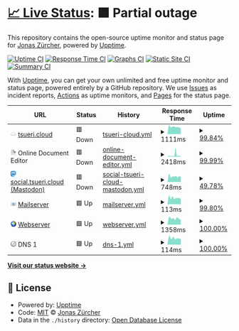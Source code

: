 # [📈 Live Status](https://status.campa.tools): <!--live status--> **🟧 Partial outage**

This repository contains the open-source uptime monitor and status page for [Jonas Zürcher](https://www.sp-ps.ch), powered by [Upptime](https://github.com/upptime/upptime).

[![Uptime CI](https://github.com/tsueri/upptime/workflows/Uptime%20CI/badge.svg)](https://github.com/tsueri/upptime/actions?query=workflow%3A%22Uptime+CI%22)
[![Response Time CI](https://github.com/tsueri/upptime/workflows/Response%20Time%20CI/badge.svg)](https://github.com/tsueri/upptime/actions?query=workflow%3A%22Response+Time+CI%22)
[![Graphs CI](https://github.com/tsueri/upptime/workflows/Graphs%20CI/badge.svg)](https://github.com/tsueri/upptime/actions?query=workflow%3A%22Graphs+CI%22)
[![Static Site CI](https://github.com/tsueri/upptime/workflows/Static%20Site%20CI/badge.svg)](https://github.com/tsueri/upptime/actions?query=workflow%3A%22Static+Site+CI%22)
[![Summary CI](https://github.com/tsueri/upptime/workflows/Summary%20CI/badge.svg)](https://github.com/tsueri/upptime/actions?query=workflow%3A%22Summary+CI%22)

With [Upptime](https://upptime.js.org), you can get your own unlimited and free uptime monitor and status page, powered entirely by a GitHub repository. We use [Issues](https://github.com/tsueri/upptime/issues) as incident reports, [Actions](https://github.com/tsueri/upptime/actions) as uptime monitors, and [Pages](https://status.campa.tools) for the status page.

<!--start: status pages-->
<!-- This summary is generated by Upptime (https://github.com/upptime/upptime) -->
<!-- Do not edit this manually, your changes will be overwritten -->
<!-- prettier-ignore -->
| URL | Status | History | Response Time | Uptime |
| --- | ------ | ------- | ------------- | ------ |
| <img alt="" src="https://raw.githubusercontent.com/tsueri/upptime/master/assets/cloud.png" height="13"> [tsueri.cloud](https://tsueri.cloud) | 🟥 Down | [tsueri-cloud.yml](https://github.com/tsueri/upptime/commits/HEAD/history/tsueri-cloud.yml) | <details><summary><img alt="Response time graph" src="./graphs/tsueri-cloud/response-time-week.png" height="20"> 1111ms</summary><br><a href="https://status.campa.tools/history/tsueri-cloud"><img alt="Response time 1171" src="https://img.shields.io/endpoint?url=https%3A%2F%2Fraw.githubusercontent.com%2Ftsueri%2Fupptime%2FHEAD%2Fapi%2Ftsueri-cloud%2Fresponse-time.json"></a><br><a href="https://status.campa.tools/history/tsueri-cloud"><img alt="24-hour response time 919" src="https://img.shields.io/endpoint?url=https%3A%2F%2Fraw.githubusercontent.com%2Ftsueri%2Fupptime%2FHEAD%2Fapi%2Ftsueri-cloud%2Fresponse-time-day.json"></a><br><a href="https://status.campa.tools/history/tsueri-cloud"><img alt="7-day response time 1111" src="https://img.shields.io/endpoint?url=https%3A%2F%2Fraw.githubusercontent.com%2Ftsueri%2Fupptime%2FHEAD%2Fapi%2Ftsueri-cloud%2Fresponse-time-week.json"></a><br><a href="https://status.campa.tools/history/tsueri-cloud"><img alt="30-day response time 1074" src="https://img.shields.io/endpoint?url=https%3A%2F%2Fraw.githubusercontent.com%2Ftsueri%2Fupptime%2FHEAD%2Fapi%2Ftsueri-cloud%2Fresponse-time-month.json"></a><br><a href="https://status.campa.tools/history/tsueri-cloud"><img alt="1-year response time 1164" src="https://img.shields.io/endpoint?url=https%3A%2F%2Fraw.githubusercontent.com%2Ftsueri%2Fupptime%2FHEAD%2Fapi%2Ftsueri-cloud%2Fresponse-time-year.json"></a></details> | <details><summary><a href="https://status.campa.tools/history/tsueri-cloud">99.84%</a></summary><a href="https://status.campa.tools/history/tsueri-cloud"><img alt="All-time uptime 99.58%" src="https://img.shields.io/endpoint?url=https%3A%2F%2Fraw.githubusercontent.com%2Ftsueri%2Fupptime%2FHEAD%2Fapi%2Ftsueri-cloud%2Fuptime.json"></a><br><a href="https://status.campa.tools/history/tsueri-cloud"><img alt="24-hour uptime 99.92%" src="https://img.shields.io/endpoint?url=https%3A%2F%2Fraw.githubusercontent.com%2Ftsueri%2Fupptime%2FHEAD%2Fapi%2Ftsueri-cloud%2Fuptime-day.json"></a><br><a href="https://status.campa.tools/history/tsueri-cloud"><img alt="7-day uptime 99.84%" src="https://img.shields.io/endpoint?url=https%3A%2F%2Fraw.githubusercontent.com%2Ftsueri%2Fupptime%2FHEAD%2Fapi%2Ftsueri-cloud%2Fuptime-week.json"></a><br><a href="https://status.campa.tools/history/tsueri-cloud"><img alt="30-day uptime 97.71%" src="https://img.shields.io/endpoint?url=https%3A%2F%2Fraw.githubusercontent.com%2Ftsueri%2Fupptime%2FHEAD%2Fapi%2Ftsueri-cloud%2Fuptime-month.json"></a><br><a href="https://status.campa.tools/history/tsueri-cloud"><img alt="1-year uptime 99.21%" src="https://img.shields.io/endpoint?url=https%3A%2F%2Fraw.githubusercontent.com%2Ftsueri%2Fupptime%2FHEAD%2Fapi%2Ftsueri-cloud%2Fuptime-year.json"></a></details>
| <img alt="" src="https://raw.githubusercontent.com/tsueri/upptime/master/assets/paper.png" height="13"> Online Document Editor | 🟥 Down | [online-document-editor.yml](https://github.com/tsueri/upptime/commits/HEAD/history/online-document-editor.yml) | <details><summary><img alt="Response time graph" src="./graphs/online-document-editor/response-time-week.png" height="20"> 2418ms</summary><br><a href="https://status.campa.tools/history/online-document-editor"><img alt="Response time 1157" src="https://img.shields.io/endpoint?url=https%3A%2F%2Fraw.githubusercontent.com%2Ftsueri%2Fupptime%2FHEAD%2Fapi%2Fonline-document-editor%2Fresponse-time.json"></a><br><a href="https://status.campa.tools/history/online-document-editor"><img alt="24-hour response time 632" src="https://img.shields.io/endpoint?url=https%3A%2F%2Fraw.githubusercontent.com%2Ftsueri%2Fupptime%2FHEAD%2Fapi%2Fonline-document-editor%2Fresponse-time-day.json"></a><br><a href="https://status.campa.tools/history/online-document-editor"><img alt="7-day response time 2418" src="https://img.shields.io/endpoint?url=https%3A%2F%2Fraw.githubusercontent.com%2Ftsueri%2Fupptime%2FHEAD%2Fapi%2Fonline-document-editor%2Fresponse-time-week.json"></a><br><a href="https://status.campa.tools/history/online-document-editor"><img alt="30-day response time 1440" src="https://img.shields.io/endpoint?url=https%3A%2F%2Fraw.githubusercontent.com%2Ftsueri%2Fupptime%2FHEAD%2Fapi%2Fonline-document-editor%2Fresponse-time-month.json"></a><br><a href="https://status.campa.tools/history/online-document-editor"><img alt="1-year response time 1129" src="https://img.shields.io/endpoint?url=https%3A%2F%2Fraw.githubusercontent.com%2Ftsueri%2Fupptime%2FHEAD%2Fapi%2Fonline-document-editor%2Fresponse-time-year.json"></a></details> | <details><summary><a href="https://status.campa.tools/history/online-document-editor">99.99%</a></summary><a href="https://status.campa.tools/history/online-document-editor"><img alt="All-time uptime 99.74%" src="https://img.shields.io/endpoint?url=https%3A%2F%2Fraw.githubusercontent.com%2Ftsueri%2Fupptime%2FHEAD%2Fapi%2Fonline-document-editor%2Fuptime.json"></a><br><a href="https://status.campa.tools/history/online-document-editor"><img alt="24-hour uptime 99.95%" src="https://img.shields.io/endpoint?url=https%3A%2F%2Fraw.githubusercontent.com%2Ftsueri%2Fupptime%2FHEAD%2Fapi%2Fonline-document-editor%2Fuptime-day.json"></a><br><a href="https://status.campa.tools/history/online-document-editor"><img alt="7-day uptime 99.99%" src="https://img.shields.io/endpoint?url=https%3A%2F%2Fraw.githubusercontent.com%2Ftsueri%2Fupptime%2FHEAD%2Fapi%2Fonline-document-editor%2Fuptime-week.json"></a><br><a href="https://status.campa.tools/history/online-document-editor"><img alt="30-day uptime 99.55%" src="https://img.shields.io/endpoint?url=https%3A%2F%2Fraw.githubusercontent.com%2Ftsueri%2Fupptime%2FHEAD%2Fapi%2Fonline-document-editor%2Fuptime-month.json"></a><br><a href="https://status.campa.tools/history/online-document-editor"><img alt="1-year uptime 99.70%" src="https://img.shields.io/endpoint?url=https%3A%2F%2Fraw.githubusercontent.com%2Ftsueri%2Fupptime%2FHEAD%2Fapi%2Fonline-document-editor%2Fuptime-year.json"></a></details>
| <img alt="" src="https://raw.githubusercontent.com/tsueri/upptime/master/assets/Mastodon_Logotype_(Simple).svg" height="13"> [social.tsueri.cloud (Mastodon)](https://social.tsueri.cloud/health) | 🟥 Down | [social-tsueri-cloud-mastodon.yml](https://github.com/tsueri/upptime/commits/HEAD/history/social-tsueri-cloud-mastodon.yml) | <details><summary><img alt="Response time graph" src="./graphs/social-tsueri-cloud-mastodon/response-time-week.png" height="20"> 748ms</summary><br><a href="https://status.campa.tools/history/social-tsueri-cloud-mastodon"><img alt="Response time 999" src="https://img.shields.io/endpoint?url=https%3A%2F%2Fraw.githubusercontent.com%2Ftsueri%2Fupptime%2FHEAD%2Fapi%2Fsocial-tsueri-cloud-mastodon%2Fresponse-time.json"></a><br><a href="https://status.campa.tools/history/social-tsueri-cloud-mastodon"><img alt="24-hour response time 727" src="https://img.shields.io/endpoint?url=https%3A%2F%2Fraw.githubusercontent.com%2Ftsueri%2Fupptime%2FHEAD%2Fapi%2Fsocial-tsueri-cloud-mastodon%2Fresponse-time-day.json"></a><br><a href="https://status.campa.tools/history/social-tsueri-cloud-mastodon"><img alt="7-day response time 748" src="https://img.shields.io/endpoint?url=https%3A%2F%2Fraw.githubusercontent.com%2Ftsueri%2Fupptime%2FHEAD%2Fapi%2Fsocial-tsueri-cloud-mastodon%2Fresponse-time-week.json"></a><br><a href="https://status.campa.tools/history/social-tsueri-cloud-mastodon"><img alt="30-day response time 812" src="https://img.shields.io/endpoint?url=https%3A%2F%2Fraw.githubusercontent.com%2Ftsueri%2Fupptime%2FHEAD%2Fapi%2Fsocial-tsueri-cloud-mastodon%2Fresponse-time-month.json"></a><br><a href="https://status.campa.tools/history/social-tsueri-cloud-mastodon"><img alt="1-year response time 998" src="https://img.shields.io/endpoint?url=https%3A%2F%2Fraw.githubusercontent.com%2Ftsueri%2Fupptime%2FHEAD%2Fapi%2Fsocial-tsueri-cloud-mastodon%2Fresponse-time-year.json"></a></details> | <details><summary><a href="https://status.campa.tools/history/social-tsueri-cloud-mastodon">49.78%</a></summary><a href="https://status.campa.tools/history/social-tsueri-cloud-mastodon"><img alt="All-time uptime 97.81%" src="https://img.shields.io/endpoint?url=https%3A%2F%2Fraw.githubusercontent.com%2Ftsueri%2Fupptime%2FHEAD%2Fapi%2Fsocial-tsueri-cloud-mastodon%2Fuptime.json"></a><br><a href="https://status.campa.tools/history/social-tsueri-cloud-mastodon"><img alt="24-hour uptime 99.99%" src="https://img.shields.io/endpoint?url=https%3A%2F%2Fraw.githubusercontent.com%2Ftsueri%2Fupptime%2FHEAD%2Fapi%2Fsocial-tsueri-cloud-mastodon%2Fuptime-day.json"></a><br><a href="https://status.campa.tools/history/social-tsueri-cloud-mastodon"><img alt="7-day uptime 49.78%" src="https://img.shields.io/endpoint?url=https%3A%2F%2Fraw.githubusercontent.com%2Ftsueri%2Fupptime%2FHEAD%2Fapi%2Fsocial-tsueri-cloud-mastodon%2Fuptime-week.json"></a><br><a href="https://status.campa.tools/history/social-tsueri-cloud-mastodon"><img alt="30-day uptime 84.79%" src="https://img.shields.io/endpoint?url=https%3A%2F%2Fraw.githubusercontent.com%2Ftsueri%2Fupptime%2FHEAD%2Fapi%2Fsocial-tsueri-cloud-mastodon%2Fuptime-month.json"></a><br><a href="https://status.campa.tools/history/social-tsueri-cloud-mastodon"><img alt="1-year uptime 97.36%" src="https://img.shields.io/endpoint?url=https%3A%2F%2Fraw.githubusercontent.com%2Ftsueri%2Fupptime%2FHEAD%2Fapi%2Fsocial-tsueri-cloud-mastodon%2Fuptime-year.json"></a></details>
| <img alt="" src="https://raw.githubusercontent.com/tsueri/upptime/master/assets/e-mail.png" height="13"> [Mailserver](email.campa.tools) | 🟩 Up | [mailserver.yml](https://github.com/tsueri/upptime/commits/HEAD/history/mailserver.yml) | <details><summary><img alt="Response time graph" src="./graphs/mailserver/response-time-week.png" height="20"> 113ms</summary><br><a href="https://status.campa.tools/history/mailserver"><img alt="Response time 151" src="https://img.shields.io/endpoint?url=https%3A%2F%2Fraw.githubusercontent.com%2Ftsueri%2Fupptime%2FHEAD%2Fapi%2Fmailserver%2Fresponse-time.json"></a><br><a href="https://status.campa.tools/history/mailserver"><img alt="24-hour response time 101" src="https://img.shields.io/endpoint?url=https%3A%2F%2Fraw.githubusercontent.com%2Ftsueri%2Fupptime%2FHEAD%2Fapi%2Fmailserver%2Fresponse-time-day.json"></a><br><a href="https://status.campa.tools/history/mailserver"><img alt="7-day response time 113" src="https://img.shields.io/endpoint?url=https%3A%2F%2Fraw.githubusercontent.com%2Ftsueri%2Fupptime%2FHEAD%2Fapi%2Fmailserver%2Fresponse-time-week.json"></a><br><a href="https://status.campa.tools/history/mailserver"><img alt="30-day response time 116" src="https://img.shields.io/endpoint?url=https%3A%2F%2Fraw.githubusercontent.com%2Ftsueri%2Fupptime%2FHEAD%2Fapi%2Fmailserver%2Fresponse-time-month.json"></a><br><a href="https://status.campa.tools/history/mailserver"><img alt="1-year response time 142" src="https://img.shields.io/endpoint?url=https%3A%2F%2Fraw.githubusercontent.com%2Ftsueri%2Fupptime%2FHEAD%2Fapi%2Fmailserver%2Fresponse-time-year.json"></a></details> | <details><summary><a href="https://status.campa.tools/history/mailserver">99.80%</a></summary><a href="https://status.campa.tools/history/mailserver"><img alt="All-time uptime 99.87%" src="https://img.shields.io/endpoint?url=https%3A%2F%2Fraw.githubusercontent.com%2Ftsueri%2Fupptime%2FHEAD%2Fapi%2Fmailserver%2Fuptime.json"></a><br><a href="https://status.campa.tools/history/mailserver"><img alt="24-hour uptime 98.57%" src="https://img.shields.io/endpoint?url=https%3A%2F%2Fraw.githubusercontent.com%2Ftsueri%2Fupptime%2FHEAD%2Fapi%2Fmailserver%2Fuptime-day.json"></a><br><a href="https://status.campa.tools/history/mailserver"><img alt="7-day uptime 99.80%" src="https://img.shields.io/endpoint?url=https%3A%2F%2Fraw.githubusercontent.com%2Ftsueri%2Fupptime%2FHEAD%2Fapi%2Fmailserver%2Fuptime-week.json"></a><br><a href="https://status.campa.tools/history/mailserver"><img alt="30-day uptime 99.95%" src="https://img.shields.io/endpoint?url=https%3A%2F%2Fraw.githubusercontent.com%2Ftsueri%2Fupptime%2FHEAD%2Fapi%2Fmailserver%2Fuptime-month.json"></a><br><a href="https://status.campa.tools/history/mailserver"><img alt="1-year uptime 99.98%" src="https://img.shields.io/endpoint?url=https%3A%2F%2Fraw.githubusercontent.com%2Ftsueri%2Fupptime%2FHEAD%2Fapi%2Fmailserver%2Fuptime-year.json"></a></details>
| <img alt="" src="https://raw.githubusercontent.com/tsueri/upptime/master/assets/globe.png" height="13"> [Webserver](https://web2.campa.tools) | 🟩 Up | [webserver.yml](https://github.com/tsueri/upptime/commits/HEAD/history/webserver.yml) | <details><summary><img alt="Response time graph" src="./graphs/webserver/response-time-week.png" height="20"> 1358ms</summary><br><a href="https://status.campa.tools/history/webserver"><img alt="Response time 1396" src="https://img.shields.io/endpoint?url=https%3A%2F%2Fraw.githubusercontent.com%2Ftsueri%2Fupptime%2FHEAD%2Fapi%2Fwebserver%2Fresponse-time.json"></a><br><a href="https://status.campa.tools/history/webserver"><img alt="24-hour response time 1057" src="https://img.shields.io/endpoint?url=https%3A%2F%2Fraw.githubusercontent.com%2Ftsueri%2Fupptime%2FHEAD%2Fapi%2Fwebserver%2Fresponse-time-day.json"></a><br><a href="https://status.campa.tools/history/webserver"><img alt="7-day response time 1358" src="https://img.shields.io/endpoint?url=https%3A%2F%2Fraw.githubusercontent.com%2Ftsueri%2Fupptime%2FHEAD%2Fapi%2Fwebserver%2Fresponse-time-week.json"></a><br><a href="https://status.campa.tools/history/webserver"><img alt="30-day response time 1327" src="https://img.shields.io/endpoint?url=https%3A%2F%2Fraw.githubusercontent.com%2Ftsueri%2Fupptime%2FHEAD%2Fapi%2Fwebserver%2Fresponse-time-month.json"></a><br><a href="https://status.campa.tools/history/webserver"><img alt="1-year response time 1442" src="https://img.shields.io/endpoint?url=https%3A%2F%2Fraw.githubusercontent.com%2Ftsueri%2Fupptime%2FHEAD%2Fapi%2Fwebserver%2Fresponse-time-year.json"></a></details> | <details><summary><a href="https://status.campa.tools/history/webserver">100.00%</a></summary><a href="https://status.campa.tools/history/webserver"><img alt="All-time uptime 99.76%" src="https://img.shields.io/endpoint?url=https%3A%2F%2Fraw.githubusercontent.com%2Ftsueri%2Fupptime%2FHEAD%2Fapi%2Fwebserver%2Fuptime.json"></a><br><a href="https://status.campa.tools/history/webserver"><img alt="24-hour uptime 100.00%" src="https://img.shields.io/endpoint?url=https%3A%2F%2Fraw.githubusercontent.com%2Ftsueri%2Fupptime%2FHEAD%2Fapi%2Fwebserver%2Fuptime-day.json"></a><br><a href="https://status.campa.tools/history/webserver"><img alt="7-day uptime 100.00%" src="https://img.shields.io/endpoint?url=https%3A%2F%2Fraw.githubusercontent.com%2Ftsueri%2Fupptime%2FHEAD%2Fapi%2Fwebserver%2Fuptime-week.json"></a><br><a href="https://status.campa.tools/history/webserver"><img alt="30-day uptime 100.00%" src="https://img.shields.io/endpoint?url=https%3A%2F%2Fraw.githubusercontent.com%2Ftsueri%2Fupptime%2FHEAD%2Fapi%2Fwebserver%2Fuptime-month.json"></a><br><a href="https://status.campa.tools/history/webserver"><img alt="1-year uptime 100.00%" src="https://img.shields.io/endpoint?url=https%3A%2F%2Fraw.githubusercontent.com%2Ftsueri%2Fupptime%2FHEAD%2Fapi%2Fwebserver%2Fuptime-year.json"></a></details>
| <img alt="" src="https://raw.githubusercontent.com/tsueri/upptime/master/assets/compass.png" height="13"> DNS 1 | 🟩 Up | [dns-1.yml](https://github.com/tsueri/upptime/commits/HEAD/history/dns-1.yml) | <details><summary><img alt="Response time graph" src="./graphs/dns-1/response-time-week.png" height="20"> 114ms</summary><br><a href="https://status.campa.tools/history/dns-1"><img alt="Response time 117" src="https://img.shields.io/endpoint?url=https%3A%2F%2Fraw.githubusercontent.com%2Ftsueri%2Fupptime%2FHEAD%2Fapi%2Fdns-1%2Fresponse-time.json"></a><br><a href="https://status.campa.tools/history/dns-1"><img alt="24-hour response time 94" src="https://img.shields.io/endpoint?url=https%3A%2F%2Fraw.githubusercontent.com%2Ftsueri%2Fupptime%2FHEAD%2Fapi%2Fdns-1%2Fresponse-time-day.json"></a><br><a href="https://status.campa.tools/history/dns-1"><img alt="7-day response time 114" src="https://img.shields.io/endpoint?url=https%3A%2F%2Fraw.githubusercontent.com%2Ftsueri%2Fupptime%2FHEAD%2Fapi%2Fdns-1%2Fresponse-time-week.json"></a><br><a href="https://status.campa.tools/history/dns-1"><img alt="30-day response time 117" src="https://img.shields.io/endpoint?url=https%3A%2F%2Fraw.githubusercontent.com%2Ftsueri%2Fupptime%2FHEAD%2Fapi%2Fdns-1%2Fresponse-time-month.json"></a><br><a href="https://status.campa.tools/history/dns-1"><img alt="1-year response time 117" src="https://img.shields.io/endpoint?url=https%3A%2F%2Fraw.githubusercontent.com%2Ftsueri%2Fupptime%2FHEAD%2Fapi%2Fdns-1%2Fresponse-time-year.json"></a></details> | <details><summary><a href="https://status.campa.tools/history/dns-1">100.00%</a></summary><a href="https://status.campa.tools/history/dns-1"><img alt="All-time uptime 95.04%" src="https://img.shields.io/endpoint?url=https%3A%2F%2Fraw.githubusercontent.com%2Ftsueri%2Fupptime%2FHEAD%2Fapi%2Fdns-1%2Fuptime.json"></a><br><a href="https://status.campa.tools/history/dns-1"><img alt="24-hour uptime 100.00%" src="https://img.shields.io/endpoint?url=https%3A%2F%2Fraw.githubusercontent.com%2Ftsueri%2Fupptime%2FHEAD%2Fapi%2Fdns-1%2Fuptime-day.json"></a><br><a href="https://status.campa.tools/history/dns-1"><img alt="7-day uptime 100.00%" src="https://img.shields.io/endpoint?url=https%3A%2F%2Fraw.githubusercontent.com%2Ftsueri%2Fupptime%2FHEAD%2Fapi%2Fdns-1%2Fuptime-week.json"></a><br><a href="https://status.campa.tools/history/dns-1"><img alt="30-day uptime 100.00%" src="https://img.shields.io/endpoint?url=https%3A%2F%2Fraw.githubusercontent.com%2Ftsueri%2Fupptime%2FHEAD%2Fapi%2Fdns-1%2Fuptime-month.json"></a><br><a href="https://status.campa.tools/history/dns-1"><img alt="1-year uptime 89.12%" src="https://img.shields.io/endpoint?url=https%3A%2F%2Fraw.githubusercontent.com%2Ftsueri%2Fupptime%2FHEAD%2Fapi%2Fdns-1%2Fuptime-year.json"></a></details>

<!--end: status pages-->

[**Visit our status website →**](https://status.campa.tools)

## 📄 License

- Powered by: [Upptime](https://github.com/upptime/upptime)
- Code: [MIT](./LICENSE) © [Jonas Zürcher](https://www.sp-ps.ch)
- Data in the `./history` directory: [Open Database License](https://opendatacommons.org/licenses/odbl/1-0/)
